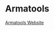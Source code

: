 # Armatools

[Armatools Website](https://ni1kko.github.io/armatools-website/ "Navigate to https://ni1kko.github.io/armatools-website/")